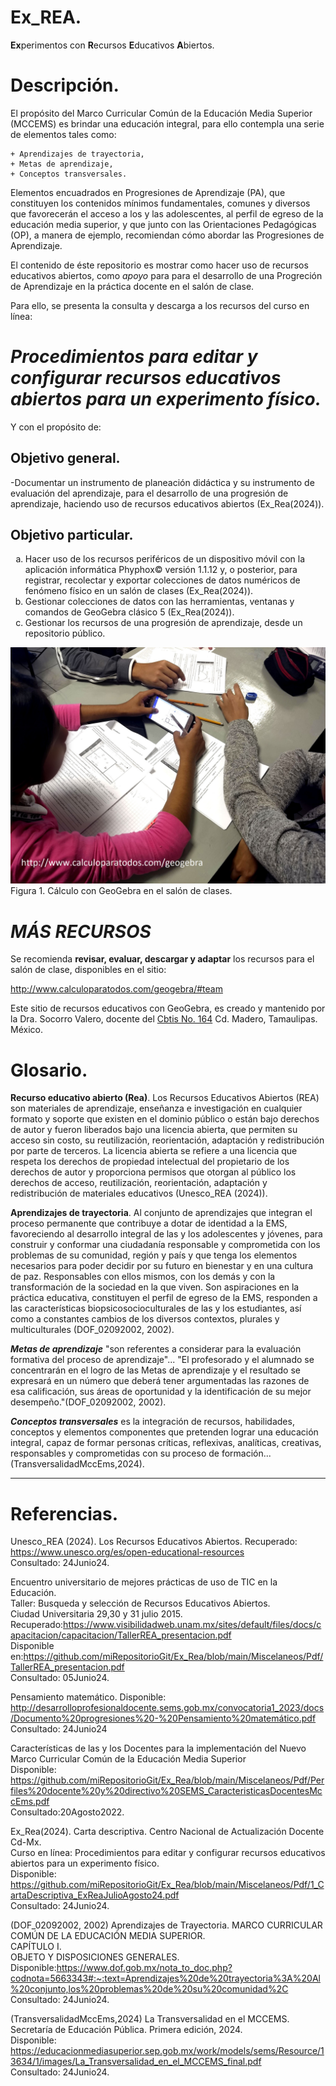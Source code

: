 # Ex_REA. 

**Ex**perimentos con **R**ecursos **E**ducativos **A**biertos. 

# Descripción.

El propósito del Marco Curricular Común de la Educación Media Superior (MCCEMS) es brindar 
una educación integral, para ello contempla una serie de elementos tales como:

	+ Aprendizajes de trayectoria,
	+ Metas de aprendizaje,
	+ Conceptos transversales.

Elementos encuadrados en Progresiones de Aprendizaje (PA), que constituyen los contenidos mínimos 
fundamentales, comunes y diversos que favorecerán el acceso a los y las adolescentes, al perfil de 
egreso de la educación media superior, y que junto con las Orientaciones Pedagógicas (OP), 
a manera de ejemplo, recomiendan cómo abordar las Progresiones de Aprendizaje.

El contenido de éste repositorio es mostrar como hacer uso de recursos educativos abiertos, 
como _apoyo_ para para el desarrollo de una Progreción de Aprendizaje en la práctica docente en el salón de clase.

Para ello, se presenta la consulta y descarga a los recursos del curso en línea: 

# _Procedimientos para editar y configurar recursos educativos abiertos para un experimento físico._

Y con el propósito de:

## Objetivo general. 

-Documentar un instrumento de planeación didáctica y su instrumento de evaluación del aprendizaje, para el desarrollo 
de una progresión de aprendizaje, haciendo uso de recursos educativos abiertos (Ex_Rea(2024)). 

## Objetivo particular. 

<ol type="a">
  <li> Hacer uso de los recursos periféricos de un dispositivo móvil 
      con la aplicación informática Phyphox© versión 1.1.12 y, o posterior, para 
	  registrar, recolectar y exportar colecciones de datos numéricos 
	  de fenómeno físico en un salón de clases (Ex_Rea(2024)). </li>
  <li> Gestionar colecciones de datos con las herramientas, 
	   ventanas y comandos de GeoGebra clásico 5 (Ex_Rea(2024)). </li>
  <li> Gestionar los recursos de una progresión de aprendizaje, desde un repositorio público. </li> 
</ol>


![cálculo con GeoGebra](https://github.com/miRepositorioGit/Ex_Rea/blob/main/Miscelaneos/Img/pic_alumnos1.jpg) 
</br>
Figura 1. Cálculo con GeoGebra en el salón de clases.
</br>


# _MÁS RECURSOS_ 

Se recomienda **revisar, evaluar, descargar y adaptar** los recursos para el salón de clase, disponibles en el sitio:

http://www.calculoparatodos.com/geogebra/#team 

Este sitio de recursos educativos con GeoGebra, es creado y mantenido por la Dra. Socorro Valero, 
docente del [Cbtis No. 164](https://cbtis164.edu.mx/web/) Cd. Madero, Tamaulipas. México.


# Glosario.

**Recurso educativo abierto (Rea)**.
	Los Recursos Educativos Abiertos (REA) son materiales de aprendizaje, 
	enseñanza e investigación en cualquier formato y soporte que existen 
	en el dominio público o están bajo derechos de autor y fueron 
	liberados bajo una licencia abierta, que permiten su acceso sin costo,
	su reutilización, reorientación, adaptación y redistribución por parte
	de terceros. 	La licencia abierta se refiere a una licencia que 
	respeta los derechos de propiedad intelectual del propietario de los 
	derechos de autor y proporciona permisos que otorgan al público los 
	derechos de acceso, reutilización, reorientación, adaptación y 
	redistribución de materiales educativos (Unesco_REA (2024)).

**Aprendizajes de trayectoria**.
	Al conjunto de aprendizajes que integran el proceso permanente que 
	contribuye a dotar de identidad a la EMS, favoreciendo al desarrollo 
	integral de las y los adolescentes y jóvenes, para construir y conformar 
	una ciudadanía responsable y comprometida con los problemas de su comunidad, 
	región y país y que tenga los elementos necesarios para poder decidir por su 
	futuro en bienestar y en una cultura de paz. Responsables con ellos mismos, 
	con los demás y con la transformación de la sociedad en la que viven. 
	Son aspiraciones en la práctica educativa, constituyen el perfil de egreso 
	de la EMS, responden a las características biopsicosocioculturales de las 
	y los estudiantes, así como a constantes cambios de los diversos contextos, 
	plurales y multiculturales (DOF_02092002, 2002).
	
***Metas de aprendizaje***
	"son referentes a considerar para la evaluación formativa del proceso de aprendizaje"...
	"El profesorado y el alumnado se concentrarán en el logro de las Metas de 
	aprendizaje y el resultado se expresará en un número que deberá tener 
	argumentadas las razones de esa calificación, sus áreas de oportunidad 
	y la identificación de su mejor desempeño."(DOF_02092002, 2002).
	
***Conceptos transversales***
es la integración de recursos, habilidades, conceptos y elementos componentes 
que pretenden lograr una educación integral, capaz de
formar personas críticas, reflexivas, analíticas, creativas, responsables y
comprometidas con su proceso de formación... (TransversalidadMccEms,2024).
	
***
	
# Referencias.

Unesco_REA (2024).
Los Recursos Educativos Abiertos.
Recuperado: https://www.unesco.org/es/open-educational-resources </br>
Consultado: 24Junio24.

Encuentro universitario de mejores prácticas de uso de TIC en la Educación.</br>
Taller: Busqueda y selección de Recursos Educativos Abiertos.</br>
Ciudad Universitaria 29,30 y 31 julio 2015.</br>
Recuperado:https://www.visibilidadweb.unam.mx/sites/default/files/docs/capacitacion/capacitacion/TallerREA_presentacion.pdf </br>
Disponible en:https://github.com/miRepositorioGit/Ex_Rea/blob/main/Miscelaneos/Pdf/TallerREA_presentacion.pdf </br>
Consultado: 05Junio24.</br>

Pensamiento matemático.
Disponible:
http://desarrolloprofesionaldocente.sems.gob.mx/convocatoria1_2023/docs/Documento%20progresiones%20-%20Pensamiento%20matemático.pdf </br>
Consultado: 24Junio24 </br>

Características de las y los Docentes para la implementación del Nuevo Marco Curricular Común de la Educación Media Superior </br>
Disponible: https://github.com/miRepositorioGit/Ex_Rea/blob/main/Miscelaneos/Pdf/Perfiles%20docente%20y%20directivo%20SEMS_CaracteristicasDocentesMccEms.pdf </br>
Consultado:20Agosto2022. </br>

Ex_Rea(2024). Carta descriptiva. Centro Nacional de Actualización Docente Cd-Mx. </br>
Curso en línea: Procedimientos para editar y configurar recursos educativos abiertos para un experimento físico. </br>
Disponible: https://github.com/miRepositorioGit/Ex_Rea/blob/main/Miscelaneos/Pdf/1_CartaDescriptiva_ExReaJulioAgosto24.pdf </br>
Consultado: 24Junio24. </br>

(DOF_02092002, 2002) Aprendizajes de Trayectoria.
MARCO CURRICULAR COMÚN DE LA EDUCACIÓN MEDIA SUPERIOR.</br>
CAPÍTULO I.</br>
OBJETO Y DISPOSICIONES GENERALES.</br>
Disponible:https://www.dof.gob.mx/nota_to_doc.php?codnota=5663343#:~:text=Aprendizajes%20de%20trayectoria%3A%20Al%20conjunto,los%20problemas%20de%20su%20comunidad%2C </br>
Consultado: 24Junio24. </br>

(TransversalidadMccEms,2024) La Transversalidad en el MCCEMS.</br>
Secretaría de Educación Pública. Primera edición, 2024.</br>
Disponible: https://educacionmediasuperior.sep.gob.mx/work/models/sems/Resource/13634/1/images/La_Transversalidad_en_el_MCCEMS_final.pdf </br>
Consultado: 24Junio24. </br>